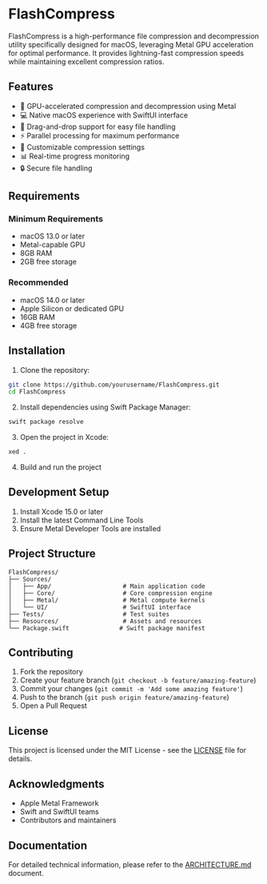 # FlashCompress

FlashCompress is a high-performance file compression and decompression utility specifically designed for macOS, leveraging Metal GPU acceleration for optimal performance. It provides lightning-fast compression speeds while maintaining excellent compression ratios.

## Features

- 🚀 GPU-accelerated compression and decompression using Metal
- 💻 Native macOS experience with SwiftUI interface
- 🎯 Drag-and-drop support for easy file handling
- ⚡ Parallel processing for maximum performance
- 🔧 Customizable compression settings
- 📊 Real-time progress monitoring
- 🔒 Secure file handling

## Requirements

### Minimum Requirements
- macOS 13.0 or later
- Metal-capable GPU
- 8GB RAM
- 2GB free storage

### Recommended
- macOS 14.0 or later
- Apple Silicon or dedicated GPU
- 16GB RAM
- 4GB free storage

## Installation

1. Clone the repository:
```bash
git clone https://github.com/yourusername/FlashCompress.git
cd FlashCompress
```

2. Install dependencies using Swift Package Manager:
```bash
swift package resolve
```

3. Open the project in Xcode:
```bash
xed .
```

4. Build and run the project

## Development Setup

1. Install Xcode 15.0 or later
2. Install the latest Command Line Tools
3. Ensure Metal Developer Tools are installed

## Project Structure

```
FlashCompress/
├── Sources/
│   ├── App/                    # Main application code
│   ├── Core/                   # Core compression engine
│   ├── Metal/                  # Metal compute kernels
│   └── UI/                     # SwiftUI interface
├── Tests/                      # Test suites
├── Resources/                  # Assets and resources
└── Package.swift              # Swift package manifest
```

## Contributing

1. Fork the repository
2. Create your feature branch (`git checkout -b feature/amazing-feature`)
3. Commit your changes (`git commit -m 'Add some amazing feature'`)
4. Push to the branch (`git push origin feature/amazing-feature`)
5. Open a Pull Request

## License

This project is licensed under the MIT License - see the [LICENSE](LICENSE) file for details.

## Acknowledgments

- Apple Metal Framework
- Swift and SwiftUI teams
- Contributors and maintainers

## Documentation

For detailed technical information, please refer to the [ARCHITECTURE.md](ARCHITECTURE.md) document.
